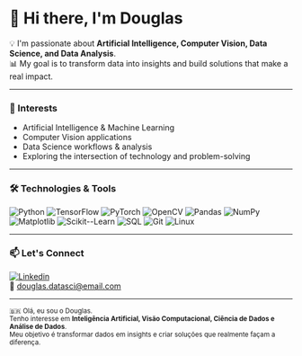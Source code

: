 # 👋 Hi there, I'm Douglas  

💡 I'm passionate about **Artificial Intelligence, Computer Vision, Data Science, and Data Analysis**.  
📊 My goal is to transform data into insights and build solutions that make a real impact.  

---

### 🚀 Interests
- Artificial Intelligence & Machine Learning  
- Computer Vision applications  
- Data Science workflows & analysis  
- Exploring the intersection of technology and problem-solving  

---

### 🛠️ Technologies & Tools
![Python](https://img.shields.io/badge/-Python-3776AB?style=flat&logo=python&logoColor=white)
![TensorFlow](https://img.shields.io/badge/-TensorFlow-FF6F00?style=flat&logo=tensorflow&logoColor=white)
![PyTorch](https://img.shields.io/badge/-PyTorch-EE4C2C?style=flat&logo=pytorch&logoColor=white)
![OpenCV](https://img.shields.io/badge/-OpenCV-5C3EE8?style=flat&logo=opencv&logoColor=white)
![Pandas](https://img.shields.io/badge/-Pandas-150458?style=flat&logo=pandas)
![NumPy](https://img.shields.io/badge/-NumPy-013243?style=flat&logo=numpy&logoColor=white)
![Matplotlib](https://img.shields.io/badge/-Matplotlib-000000?style=flat&logo=plotly&logoColor=white)
![Scikit--Learn](https://img.shields.io/badge/-Scikit--Learn-F7931E?style=flat&logo=scikitlearn&logoColor=white)
![SQL](https://img.shields.io/badge/-SQL-4479A1?style=flat&logo=mysql&logoColor=white)
![Git](https://img.shields.io/badge/-Git-F05032?style=flat&logo=git&logoColor=white)
![Linux](https://img.shields.io/badge/-Linux-FCC624?style=flat&logo=linux&logoColor=black)

---

### 📫 Let's Connect
[![Linkedin](https://img.shields.io/badge/-Douglas-blue?style=flat&logo=Linkedin&logoColor=white)](https://www.linkedin.com/in/engdouglasdias)  
📧 douglas.datasci@email.com  

---

<sub>🇧🇷 Olá, eu sou o Douglas.  
Tenho interesse em **Inteligência Artificial, Visão Computacional, Ciência de Dados e Análise de Dados**.  
Meu objetivo é transformar dados em insights e criar soluções que realmente façam a diferença.</sub>
